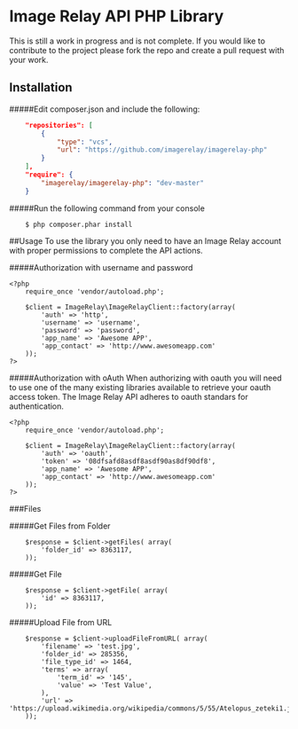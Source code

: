 # Image Relay API PHP Library

This is still a work in progress and is not complete.  If you would like to contribute to the project please fork the repo and create a pull request with your work.

## Installation

#####Edit composer.json and include the following:
```json
	"repositories": [
        {
            "type": "vcs",
            "url": "https://github.com/imagerelay/imagerelay-php"
        }
    ],
    "require": {
    	"imagerelay/imagerelay-php": "dev-master"
    }
```
#####Run the following command from your console
```code
	$ php composer.phar install
```

##Usage
To use the library you only need to have an Image Relay account with proper permissions to complete the API actions. 

#####Authorization with username and password
```code
<?php
	require_once 'vendor/autoload.php';

	$client = ImageRelay\ImageRelayClient::factory(array(
	    'auth' => 'http',
	    'username' => 'username',
	    'password' => 'password',
	    'app_name' => 'Awesome APP',
	    'app_contact' => 'http://www.awesomeapp.com'
	));
?>
```

#####Authorization with oAuth
When authorizing with oauth you will need to use one of the many existing libraries available to retrieve your oauth access token.  The Image Relay API adheres to oauth standars for authentication.

```code
<?php
	require_once 'vendor/autoload.php';

	$client = ImageRelay\ImageRelayClient::factory(array(
	    'auth' => 'oauth',
	    'token' => '08dfsafd8asdf8asdf90as8df90df8',
	    'app_name' => 'Awesome APP',
	    'app_contact' => 'http://www.awesomeapp.com'
	));
?>
```
###Files

#####Get Files from Folder
```code
	$response = $client->getFiles( array(
		'folder_id' => 8363117,
	));
```

#####Get File
```code
	$response = $client->getFile( array(
		'id' => 8363117,
	));
```

#####Upload File from URL
```code
	$response = $client->uploadFileFromURL( array(
		'filename' => 'test.jpg',
		'folder_id' => 285356,
		'file_type_id' => 1464,
		'terms' => array(
			'term_id' => '145',
			'value' => 'Test Value',
		),
		'url' => 'https://upload.wikimedia.org/wikipedia/commons/5/55/Atelopus_zeteki1.jpg'
	));
```
